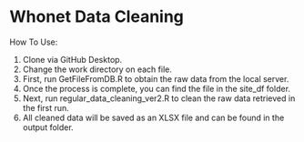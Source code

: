 # Whonet Data Cleaning

How To Use:
1. Clone via GitHub Desktop.
2. Change the work directory on each file.
3. First, run GetFileFromDB.R to obtain the raw data from the local server.  
4. Once the process is complete, you can find the file in the site_df folder.  
5. Next, run regular_data_cleaning_ver2.R to clean the raw data retrieved in the first run.  
6. All cleaned data will be saved as an XLSX file and can be found in the output folder.
